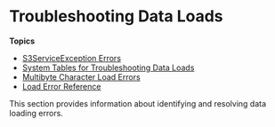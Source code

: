# Troubleshooting Data Loads<a name="t_Troubleshooting_load_errors"></a>

**Topics**
+ [S3ServiceException Errors](s3serviceexception-error.md)
+ [System Tables for Troubleshooting Data Loads](system-tables-for-troubleshooting-data-loads.md)
+ [Multibyte Character Load Errors](multi-byte-character-load-errors.md)
+ [Load Error Reference](r_Load_Error_Reference.md)

This section provides information about identifying and resolving data loading errors\.